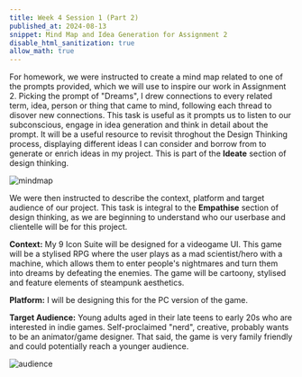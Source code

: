 ```yaml
---
title: Week 4 Session 1 (Part 2)
published_at: 2024-08-13
snippet: Mind Map and Idea Generation for Assignment 2
disable_html_sanitization: true
allow_math: true
---
```


For homework, we were instructed to create a mind map related to one of the prompts provided, which we will use to inspire our work in Assignment 2. Picking the prompt of "Dreams", I drew connections to every related term, idea, person or thing that came to mind, following each thread to disover new connections. This task is useful as it prompts us to listen to our subconscious, engage in idea generation and think in detail about the prompt. It will be a useful resource to revisit throghout the Design Thinking process, displaying different ideas I can consider and borrow from to generate or enrich ideas in my project. This is part of the **Ideate** section of design thinking.

![mindmap](/w04s1/Dream.png)

We were then instructed to describe the context, platform and target audience of our project. This task is integral to the **Empathise** section of design thinking, as we are beginning to understand who our userbase and clientelle will be for this project.

**Context:** My 9 Icon Suite will be designed for a videogame UI. This game will be a stylised RPG where the user plays as a mad scientist/hero with a machine, which allows them to enter people's nightmares and turn them into dreams by defeating the enemies. The game will be cartoony, stylised and feature elements of steampunk aesthetics. 

**Platform:** I will be designing this for the PC version of the game.

**Target Audience:** Young adults aged in their late teens to early 20s who are interested in indie games. Self-proclaimed "nerd", creative, probably wants to be an animator/game designer. That said, the game is very family friendly and could potentially reach a younger audience. 

![audience](/w04s1/typical.png)